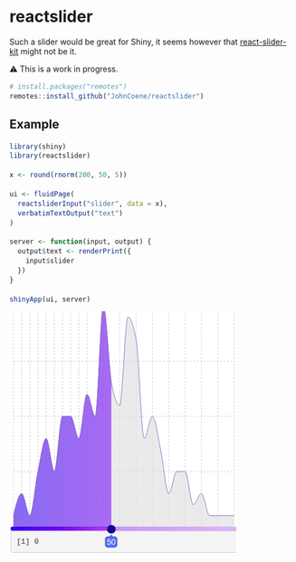 <!-- badges: start -->
<!-- badges: end -->

# reactslider

Such a slider would be great for Shiny, it seems however that [react-slider-kit](https://github.com/M-Izadmehr/react-slider-kit) might not be it.

:warning: This is a work in progress.

``` r
# install.packages("remotes")
remotes::install_github("JohnCoene/reactslider")
```

## Example

``` r
library(shiny)
library(reactslider)

x <- round(rnorm(200, 50, 5))

ui <- fluidPage(
  reactsliderInput("slider", data = x),
  verbatimTextOutput("text")
)

server <- function(input, output) {
  output$text <- renderPrint({
    input$slider
  })
}

shinyApp(ui, server)
```

![](./man/firgures/../figures/reactslider.gif)
